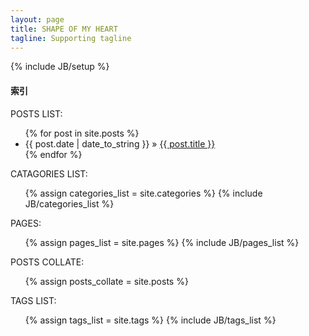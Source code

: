```yaml
---
layout: page
title: SHAPE OF MY HEART
tagline: Supporting tagline
---
```

{% include JB/setup %}

#### 索引
POSTS LIST:
<ul class="posts">
  {% for post in site.posts %}
    <li><span>{{ post.date | date_to_string }}</span> &raquo; <a href="{{ BASE_PATH }}{{ post.url }}">{{ post.title }}</a></li>
  {% endfor %}
</ul>
CATAGORIES LIST:
<ul>
        {% assign categories_list = site.categories %}  
        {% include JB/categories_list %}
</ul>
PAGES:
<ul>
    {% assign pages_list = site.pages %}  
    {% include JB/pages_list %}
</ul>
POSTS COLLATE:
<ul>
    {% assign posts_collate = site.posts %}
</ul>
TAGS LIST:
<ul>
  	  {% assign tags_list = site.tags %}  
  	  {% include JB/tags_list %}
</ul>
